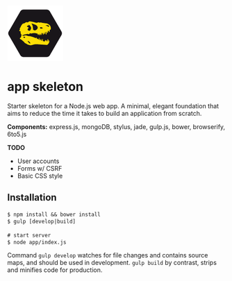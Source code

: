 ![Logo](https://raw.githubusercontent.com/imperodesign/skeleton/master/app/assets/src/img/skeleton-logo.png?raw=true)

# app skeleton

Starter skeleton for a Node.js web app. A minimal, elegant foundation that aims to reduce the time it takes to build an application from scratch.

**Components:** express.js, mongoDB, stylus, jade, gulp.js, bower, browserify, 6to5.js

**TODO**
* User accounts
* Forms w/ CSRF
* Basic CSS style

## Installation

```
$ npm install && bower install
$ gulp [develop|build]

# start server
$ node app/index.js
```
Command `gulp develop` watches for file changes and contains source maps, and should be used in development. `gulp build` by contrast, strips and minifies code for production.
